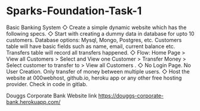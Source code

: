 # Sparks-Foundation-Task-1
Basic Banking System
◇ Create a simple dynamic website which has the following specs.
◇ Start with creating a dummy data in database for upto 10 
customers. Database options: Mysql, Mongo, Postgres, etc. 
Customers table will have basic fields such as name, email, 
current balance etc. Transfers table will record all transfers 
happened.
◇ Flow: Home Page > View all Customers > Select and View one 
Customer > Transfer Money > Select customer to transfer to > 
View all Customers . 
◇ No Login Page. No User Creation. Only transfer of money 
between multiple users. 
◇ Host the website at 000webhost, github.io, heroku app or any 
other free hosting provider. Check in code in gitlab.


Douggs Corporate Bank
Website link
https://douggs-corporate-bank.herokuapp.com/
